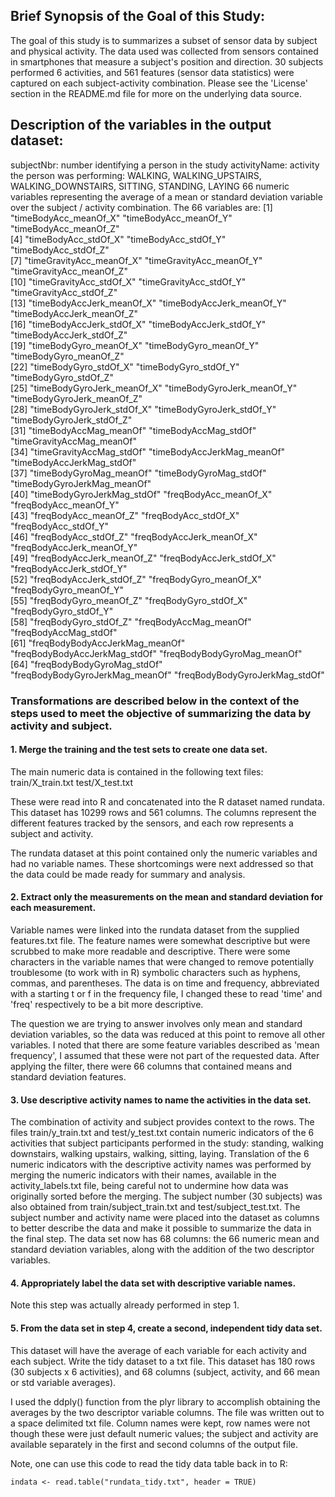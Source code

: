 ## Brief Synopsis of the Goal of this Study:

The goal of this study is to summarizes a subset of sensor data by subject and physical activity. The data used was collected from sensors contained in smartphones that measure a subject's position and direction. 30 subjects performed 6 activities, and 561 features (sensor data statistics) were captured on each subject-activity combination. Please see the 'License' section in the README.md file for more on the underlying data source.


## Description of the variables in the output dataset:
subjectNbr: number identifying a person in the study
activityName: activity the person was performing: WALKING, WALKING_UPSTAIRS, WALKING_DOWNSTAIRS, SITTING, STANDING, LAYING
66 numeric variables representing the average of a mean or standard deviation variable over the subject / activity combination. The 66 variables are:
 [1] "timeBodyAcc_meanOf_X"           "timeBodyAcc_meanOf_Y"           "timeBodyAcc_meanOf_Z"          
 [4] "timeBodyAcc_stdOf_X"            "timeBodyAcc_stdOf_Y"            "timeBodyAcc_stdOf_Z"           
 [7] "timeGravityAcc_meanOf_X"        "timeGravityAcc_meanOf_Y"        "timeGravityAcc_meanOf_Z"       
[10] "timeGravityAcc_stdOf_X"         "timeGravityAcc_stdOf_Y"         "timeGravityAcc_stdOf_Z"        
[13] "timeBodyAccJerk_meanOf_X"       "timeBodyAccJerk_meanOf_Y"       "timeBodyAccJerk_meanOf_Z"      
[16] "timeBodyAccJerk_stdOf_X"        "timeBodyAccJerk_stdOf_Y"        "timeBodyAccJerk_stdOf_Z"       
[19] "timeBodyGyro_meanOf_X"          "timeBodyGyro_meanOf_Y"          "timeBodyGyro_meanOf_Z"         
[22] "timeBodyGyro_stdOf_X"           "timeBodyGyro_stdOf_Y"           "timeBodyGyro_stdOf_Z"          
[25] "timeBodyGyroJerk_meanOf_X"      "timeBodyGyroJerk_meanOf_Y"      "timeBodyGyroJerk_meanOf_Z"     
[28] "timeBodyGyroJerk_stdOf_X"       "timeBodyGyroJerk_stdOf_Y"       "timeBodyGyroJerk_stdOf_Z"      
[31] "timeBodyAccMag_meanOf"          "timeBodyAccMag_stdOf"           "timeGravityAccMag_meanOf"      
[34] "timeGravityAccMag_stdOf"        "timeBodyAccJerkMag_meanOf"      "timeBodyAccJerkMag_stdOf"      
[37] "timeBodyGyroMag_meanOf"         "timeBodyGyroMag_stdOf"          "timeBodyGyroJerkMag_meanOf"    
[40] "timeBodyGyroJerkMag_stdOf"      "freqBodyAcc_meanOf_X"           "freqBodyAcc_meanOf_Y"          
[43] "freqBodyAcc_meanOf_Z"           "freqBodyAcc_stdOf_X"            "freqBodyAcc_stdOf_Y"           
[46] "freqBodyAcc_stdOf_Z"            "freqBodyAccJerk_meanOf_X"       "freqBodyAccJerk_meanOf_Y"      
[49] "freqBodyAccJerk_meanOf_Z"       "freqBodyAccJerk_stdOf_X"        "freqBodyAccJerk_stdOf_Y"       
[52] "freqBodyAccJerk_stdOf_Z"        "freqBodyGyro_meanOf_X"          "freqBodyGyro_meanOf_Y"         
[55] "freqBodyGyro_meanOf_Z"          "freqBodyGyro_stdOf_X"           "freqBodyGyro_stdOf_Y"          
[58] "freqBodyGyro_stdOf_Z"           "freqBodyAccMag_meanOf"          "freqBodyAccMag_stdOf"          
[61] "freqBodyBodyAccJerkMag_meanOf"  "freqBodyBodyAccJerkMag_stdOf"   "freqBodyBodyGyroMag_meanOf"    
[64] "freqBodyBodyGyroMag_stdOf"      "freqBodyBodyGyroJerkMag_meanOf" "freqBodyBodyGyroJerkMag_stdOf" 


### Transformations are described below in the context of the steps used to meet the objective of summarizing the data by activity and subject.


#### 1. Merge the training and the test sets to create one data set.
The main numeric data is contained in the following text files:
train/X_train.txt
test/X_test.txt

These were read into R and concatenated into the R dataset named rundata. This dataset has 10299 rows and 561 columns. The columns represent the different features tracked by the sensors, and each row represents a subject and activity. 

The rundata dataset at this point contained only the numeric variables and had no variable names. These shortcomings were next addressed so that the data could be made ready for summary and analysis.

#### 2. Extract only the measurements on the mean and standard deviation for each measurement. 
Variable names were linked into the rundata dataset from the supplied features.txt file. The feature names were somewhat descriptive but were scrubbed to make more readable and descriptive. There were some characters in the variable names that were changed to remove potentially troublesome (to work with in R) symbolic characters such as hyphens, commas, and parentheses. The data is on time and frequency, abbreviated with a starting t or f in the frequency file, I changed these to read 'time' and 'freq' respectively to be a bit more descriptive. 

The question we are trying to answer involves only mean and standard deviation variables, so the data was reduced at this point to remove all other variables. I noted that there are some feature variables described as 'mean frequency', I assumed that these were not part of the requested data. After applying the filter, there were 66 columns that contained means and standard deviation features.

#### 3. Use descriptive activity names to name the activities in the data set.
The combination of activity and subject provides context to the rows. The files train/y_train.txt and test/y_test.txt contain numeric indicators of the 6 activities that subject participants performed in the study: standing, walking downstairs, walking upstairs, walking, sitting, laying. Translation of the 6 numeric indicators with the descriptive activity names was performed by merging the numeric indicators with their names, available in the activity_labels.txt file, being careful not to undermine how data was originally sorted before the merging. The subject number (30 subjects) was also obtained from train/subject_train.txt and test/subject_test.txt. The subject number and activity name were placed into the dataset as columns to better describe the data and make it possible to summarize the data in the final step. The data set now has 68 columns: the 66 numeric mean and standard deviation variables, along with the addition of the two descriptor variables.

#### 4. Appropriately label the data set with descriptive variable names.
Note this step was actually already performed in step 1.

#### 5. From the data set in step 4, create a second, independent tidy data set.
This dataset will have the average of each variable for each activity and each subject. Write the tidy dataset to a txt file. This dataset has 180 rows (30 subjects x 6 activities), and 68 columns (subject, activity, and 66 mean or std variable averages).

I used the ddply() function from the plyr library to accomplish obtaining the averages by the two descriptor variable columns. The file was written out to a space delimited txt file. Column names were kept, row names were not though these were just default numeric values; the subject and activity are available separately in the first and second columns of the output file.


Note, one can use this code to read the tidy data table back in to R:

    indata <- read.table("rundata_tidy.txt", header = TRUE) 


